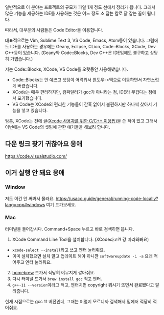 일반적으로 이 분야는 프로젝트의 규모가 파일 1개 정도 선에서 정리가 됩니다.
그래서 많은 기능을 제공하는 IDE를 사용하는 것은 어느 정도 소 잡는 칼로 닭 잡는 꼴이 됩니다.

따라서, 대부분의 사람들은 Code Editor을 이용합니다.

대표적으로는 Vim, Sublime Text 3, VS Code, Emacs, Atom등이 있습니다.
그럼에도 IDE를 사용하는 경우에는 Geany, Eclipse, CLion, Code::Blocks, XCode, Dev C++등이 있습니다. (Geany와 Code::Blocks, Dev C++은 IDE임에도 불구하고 상당히 가볍습니다.)

저는 Code::Blocks, XCode, VS Code를 오랫동안 사용해봤습니다.

* Code::Blocks는 안 예쁘고 셋팅이 어려워서 윈도우->맥으로 이동하면서 자연스럽게 버렸습니다.
* XCode는 매우 편리하지만, 컴파일러가 gcc가 아니라는 점, IDE라 무겁다는 점에서 포기했습니다.
* VS Code는 XCode의 편리한 기능들이 간혹 없어서 불편하지만 하나씩 찾아서 기능을 넣고 있습니다.

암튼, XCode는 전에 글([Xcode 사용자를 위한 C/C++ 이용법](https://mathsciforstudent.tistory.com/105))을 쓴 적이 있고 그래서
이번에는 VS Code의 셋팅에 관한 얘기들을 해보려 합니다.

## 다운 링크 찾기 귀찮아요 응애
https://code.visualstudio.com/

## 이거 실행 안 돼요 응애
### Window
저도 이건 안 써봐서 몰라요. https://usaco.guide/general/running-code-locally?lang=cpp#windows 여기 드가보세요.

### Mac
터미널을 들어갑시다. Command+Space 누르고 바로 검색하면 뜹니다.

1. XCode Command Line Tool을 설치합니다. (XCode라고?! 걍 따라와봐요)
  * `xcode-select --install`라고 쓰고 엔터 눌러줘요.
  * 이미 설치했으면 설치 말고 업데이트 해야 하니깐 `softwareupdate -i -a` 요래 적어주고 엔터 눌러줘요.
2. [homebrew](https://brew.sh/) 드가서 적당히 야무지게 깔아줘요.
3. 다시 터미널 드가서 `brew install gcc` 적고 엔터.
4. `g++-11 --version`이라고 적고, 엔터치면 copyright 뭐시기 뜨면서 완료됐다고 알려줍니다.

현재 시점으로는 gcc 11 버전인데, 그때는 어떨지 모르니까 검색해서 밑에꺼 적당히 적어줘요.
